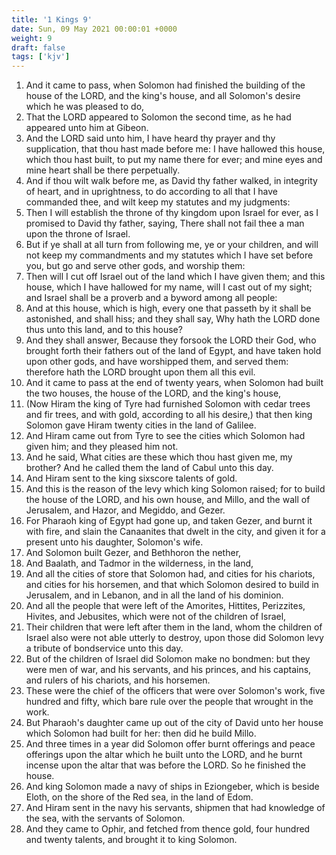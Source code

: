```yaml
---
title: '1 Kings 9'
date: Sun, 09 May 2021 00:00:01 +0000
weight: 9
draft: false
tags: ['kjv'] 
---
```


1. And it came to pass, when Solomon had finished the building of the house of the LORD, and the king's house, and all Solomon's desire which he was pleased to do,
2. That the LORD appeared to Solomon the second time, as he had appeared unto him at Gibeon.
3. And the LORD said unto him, I have heard thy prayer and thy supplication, that thou hast made before me: I have hallowed this house, which thou hast built, to put my name there for ever; and mine eyes and mine heart shall be there perpetually.
4. And if thou wilt walk before me, as David thy father walked, in integrity of heart, and in uprightness, to do according to all that I have commanded thee, and wilt keep my statutes and my judgments:
5. Then I will establish the throne of thy kingdom upon Israel for ever, as I promised to David thy father, saying, There shall not fail thee a man upon the throne of Israel.
6. But if ye shall at all turn from following me, ye or your children, and will not keep my commandments and my statutes which I have set before you, but go and serve other gods, and worship them:
7. Then will I cut off Israel out of the land which I have given them; and this house, which I have hallowed for my name, will I cast out of my sight; and Israel shall be a proverb and a byword among all people:
8. And at this house, which is high, every one that passeth by it shall be astonished, and shall hiss; and they shall say, Why hath the LORD done thus unto this land, and to this house?
9. And they shall answer, Because they forsook the LORD their God, who brought forth their fathers out of the land of Egypt, and have taken hold upon other gods, and have worshipped them, and served them: therefore hath the LORD brought upon them all this evil.
10. And it came to pass at the end of twenty years, when Solomon had built the two houses, the house of the LORD, and the king's house,
11. (Now Hiram the king of Tyre had furnished Solomon with cedar trees and fir trees, and with gold, according to all his desire,) that then king Solomon gave Hiram twenty cities in the land of Galilee.
12. And Hiram came out from Tyre to see the cities which Solomon had given him; and they pleased him not.
13. And he said, What cities are these which thou hast given me, my brother? And he called them the land of Cabul unto this day.
14. And Hiram sent to the king sixscore talents of gold.
15. And this is the reason of the levy which king Solomon raised; for to build the house of the LORD, and his own house, and Millo, and the wall of Jerusalem, and Hazor, and Megiddo, and Gezer.
16. For Pharaoh king of Egypt had gone up, and taken Gezer, and burnt it with fire, and slain the Canaanites that dwelt in the city, and given it for a present unto his daughter, Solomon's wife.
17. And Solomon built Gezer, and Bethhoron the nether,
18. And Baalath, and Tadmor in the wilderness, in the land,
19. And all the cities of store that Solomon had, and cities for his chariots, and cities for his horsemen, and that which Solomon desired to build in Jerusalem, and in Lebanon, and in all the land of his dominion.
20. And all the people that were left of the Amorites, Hittites, Perizzites, Hivites, and Jebusites, which were not of the children of Israel,
21. Their children that were left after them in the land, whom the children of Israel also were not able utterly to destroy, upon those did Solomon levy a tribute of bondservice unto this day.
22. But of the children of Israel did Solomon make no bondmen: but they were men of war, and his servants, and his princes, and his captains, and rulers of his chariots, and his horsemen.
23. These were the chief of the officers that were over Solomon's work, five hundred and fifty, which bare rule over the people that wrought in the work.
24. But Pharaoh's daughter came up out of the city of David unto her house which Solomon had built for her: then did he build Millo.
25. And three times in a year did Solomon offer burnt offerings and peace offerings upon the altar which he built unto the LORD, and he burnt incense upon the altar that was before the LORD. So he finished the house.
26. And king Solomon made a navy of ships in Eziongeber, which is beside Eloth, on the shore of the Red sea, in the land of Edom.
27. And Hiram sent in the navy his servants, shipmen that had knowledge of the sea, with the servants of Solomon.
28. And they came to Ophir, and fetched from thence gold, four hundred and twenty talents, and brought it to king Solomon.
